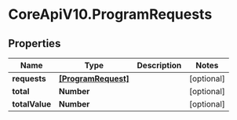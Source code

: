# CoreApiV10.ProgramRequests

## Properties
Name | Type | Description | Notes
------------ | ------------- | ------------- | -------------
**requests** | [**[ProgramRequest]**](ProgramRequest.md) |  | [optional] 
**total** | **Number** |  | [optional] 
**totalValue** | **Number** |  | [optional] 



